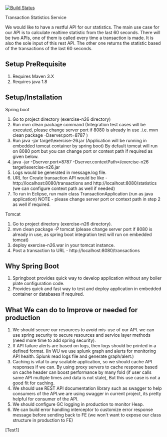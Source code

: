 [![Build Status](https://dev.azure.com/manjeetrulhania/testproject/_apis/build/status/rulhaniam.exercise-n26?branchName=master)](https://dev.azure.com/manjeetrulhania/testproject/_build/latest?definitionId=1&branchName=master)

Transaction Statistics Service

We would like to have a restful API for our statistics. The main use case for our API is to calculate realtime statistic from the last 60 seconds. 
There will be two APIs, one of them is called every time a transaction is made. It is also the sole input of this rest API. The other one
returns the statistic based of the transactions of the last 60 seconds.

Setup PreRequisite 
----------------------------------------------------------
1. Requires Maven 3.X
2. Requires java 1.8

Setup/Installation
-----------------------------------------------------------
Spring boot

1. Go to project directory (exercise-n26 directory)
2. Run mvn clean package command (Integration test cases will be executed, please change server port if 8080 is already in use .i.e. mvn clean package -Dserver.port=8787 )
3. Run java -jar target\exercise-26.jar (Application will be running in embedded tomcat container by spring boot)
   By default tomcat will run on 8080 port but you can change port or context path if required as given below.
4. java -jar -Dserver.port=8787 -Dserver.contextPath=/exercise-n26 target\exercise-n26.jar
5. Logs would be generated in message.log file.
7. URL for Create transaction API would be like - http://localhost:8080/transactions and http://localhost:8080/statistics (we can configure context path as well if needed)
8. To run in Eclipse, run main class TransactionApplication (run as java application) 
NOTE - please change server port or context path in step 2 as well if required.

Tomcat
1. Go to project directory (exercise-n26 directory).
2. mvn clean package -P tomcat (please change server port if 8080 is already in use, as spring boot integration test will run on embedded tomcat)
3. deploy exercise-n26.war in your tomcat instance.
4. Post a transaction to URL - http://localhost:8080/transactions


Why Spring Boot
-------------------------------------------------------------	
1. Springboot provides quick way to develop application without any boiler plate configuration code.
2. Provides quick and fast way to test and deploy application in embedded container or databases if required.

What We can do to Improve or needed for production 
--------------------------------------------------------------
1. We should secure our resources to avoid mis-use of our API. we can use spring security to secure resources and service layer methods (need more time to add spring security).
2. If API failure alerts are based on logs, then logs should be printed in a defined format. (In WU we use splunk graph and alerts for 
monitoring API health. Splunk read logs file and generate graph/alert.)
3. Caching is vital to any scalable application, so we should cache API responses if we can. By using proxy servers to cache response based on 
cache header can boost performance by many fold (if user calls same API multiple times and data is not stale), But this use case is not a good fit for caching.
4. We should use REST API documentation library such as swagger to help consumers of the API.we are using swagger in current project, its pretty helpful for consumer of the API.
6. We should configure GC logging in production to monitor Heap.
7. We can build error handling interceptor to customize error response message before sending back to FE (we won't want to expose our class structure in production to FE)

[Test1]
